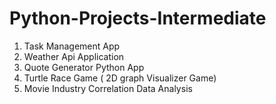 # Python-Projects-Intermediate

1. Task Management App
2. Weather Api Application
3. Quote Generator Python App
4. Turtle Race Game ( 2D graph Visualizer Game)
5. Movie Industry Correlation Data Analysis 

